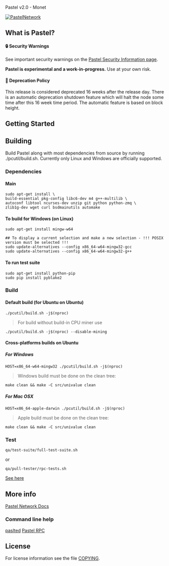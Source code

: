 Pastel v2.0 - Monet

[![PastelNetwork](https://circleci.com/gh/pastelnetwork/pastel.svg?style=shield)](https://app.circleci.com/pipelines/github/pastelnetwork/pastel)

What is Pastel?
--------------

#### :lock: Security Warnings

See important security warnings on the
[Pastel Security Information page](http://pastel.network/).

**Pastel is experimental and a work-in-progress.** Use at your own risk.

####  :ledger: Deprecation Policy

This release is considered deprecated 16 weeks after the release day. There
is an automatic deprecation shutdown feature which will halt the node some
time after this 16 week time period. The automatic feature is based on block
height.

## Getting Started

Building
--------

Build Pastel along with most dependencies from source by running
./pcutil/build.sh. Currently only Linux and Windows are officially supported.

### Dependencies
#### Main
```shell
sudo apt-get install \
build-essential pkg-config libc6-dev m4 g++-multilib \
autoconf libtool ncurses-dev unzip git python python-zmq \
zlib1g-dev wget curl bsdmainutils automake
```

#### To build for Windows (on Linux)
```shell
sudo apt-get install mingw-w64

## To display a current selection and make a new selection - !!! POSIX version must be selected !!!
sudo update-alternatives --config x86_64-w64-mingw32-gcc
sudo update-alternatives --config x86_64-w64-mingw32-g++
```

#### To run test suite
```shell
sudo apt-get install python-pip
sudo pip install pyblake2
```

### Build

#### Default build (for Ubuntu on Ubuntu) 
```shell
./pcutil/build.sh -j$(nproc)
```

> For build without build-in CPU miner use
```shell
./pcutil/build.sh -j$(nproc) --disable-mining
```

#### Cross-platforms builds on Ubuntu
##### For Windows
```shell
HOST=x86_64-w64-mingw32 ./pcutil/build.sh -j$(nproc)
```
> Windows build must be done on the clean tree:
```shell
make clean && make -C src/univalue clean
```

##### For Mac OSX
```shell
HOST=x86_64-apple-darwin ./pcutil/build.sh -j$(nproc)
```
> Apple build must be done on the clean tree:
```shell
make clean && make -C src/univalue clean
```

### Test
```shell
qa/test-suite/full-test-suite.sh
```

or
```shell
qa/pull-tester/rpc-tests.sh
```

[See here](https://github.com/pastelnetwork/pastel/blob/master/doc/unit-tests.md)


## More info
[Pastel Network Docs](https://docs.pastel.network/introduction/pastel-overview)

### Command line help
[paslted](https://github.com/pastelnetwork/pastel/blob/master/doc/pasteld-help.md)
[Pastel RPC](https://github.com/pastelnetwork/pastel/blob/master/doc/pastel-rpc.md)

License
-------

For license information see the file [COPYING](COPYING).
